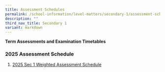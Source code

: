 ```yaml
---
title: Assessment Schedules
permalink: /school-information/level-matters/secondary-1/assessment-schedules/
description: ""
third_nav_title: Secondary 1
variant: markdown
---
```

**Term Assessments and Examination Timetables**  

### 2025 Assessment Schedule

1. [2025 Sec 1 Weighted Assessment Schedule](/files/Examination%20Timetables/2025%20Exam%20Timetables/Term%20Assessments/Sec_1_TA1_Schedule.pdf)